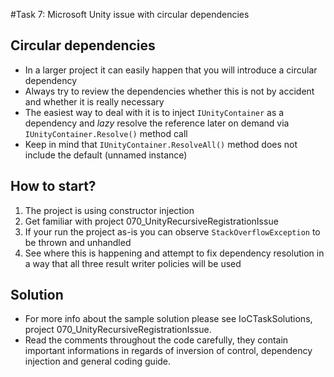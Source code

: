 #Task 7: Microsoft Unity issue with circular dependencies

## Circular dependencies
* In a larger project it can easily happen that you will introduce a circular dependency
* Always try to review the dependencies whether this is not by accident and whether it is really necessary
* The easiest way to deal with it is to inject ```IUnityContainer``` as a dependency and _lazy_ resolve the reference later on demand via ```IUnityContainer.Resolve()```  method call
* Keep in mind that ```IUnityContainer.ResolveAll()``` method does not include the default (unnamed instance)

## How to start?

1. The project is using constructor injection
2. Get familiar with project 070_UnityRecursiveRegistrationIssue
3. If your run the project as-is you can observe ```StackOverflowException``` to be thrown and unhandled
4. See where this is happening and attempt to fix dependency resolution in a way that all three result writer policies will be used

## Solution

* For more info about the sample solution please see IoCTaskSolutions, project 070_UnityRecursiveRegistrationIssue.
* Read the comments throughout the code carefully, they contain important informations in regards of inversion of control, dependency injection and general coding guide.
